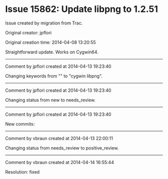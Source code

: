 # Issue 15862: Update libpng to 1.2.51

Issue created by migration from Trac.

Original creator: jpflori

Original creation time: 2014-04-08 13:20:55

Straightforward update.
Works on Cygwin64.


---

Comment by jpflori created at 2014-04-13 19:23:40

Changing keywords from "" to "cygwin libpng".


---

Comment by jpflori created at 2014-04-13 19:23:40

Changing status from new to needs_review.


---

Comment by jpflori created at 2014-04-13 19:23:40

New commits:


---

Comment by vbraun created at 2014-04-13 22:00:11

Changing status from needs_review to positive_review.


---

Comment by vbraun created at 2014-04-14 16:55:44

Resolution: fixed
